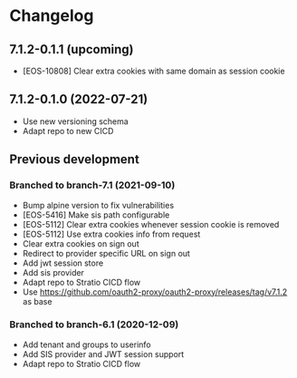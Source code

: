 # Changelog

## 7.1.2-0.1.1 (upcoming)

* [EOS-10808] Clear extra cookies with same domain as session cookie

## 7.1.2-0.1.0 (2022-07-21)

* Use new versioning schema
* Adapt repo to new CICD

## Previous development

### Branched to branch-7.1 (2021-09-10)

* Bump alpine version to fix vulnerabilities
* [EOS-5416] Make sis path configurable
* [EOS-5112] Clear extra cookies whenever session cookie is removed
* [EOS-5112] Use extra cookies info from request
* Clear extra cookies on sign out
* Redirect to provider specific URL on sign out
* Add jwt session store
* Add sis provider
* Adapt repo to Stratio CICD flow
* Use https://github.com/oauth2-proxy/oauth2-proxy/releases/tag/v7.1.2 as base

### Branched to branch-6.1 (2020-12-09)

* Add tenant and groups to userinfo
* Add SIS provider and JWT session support
* Adapt repo to Stratio CICD flow 